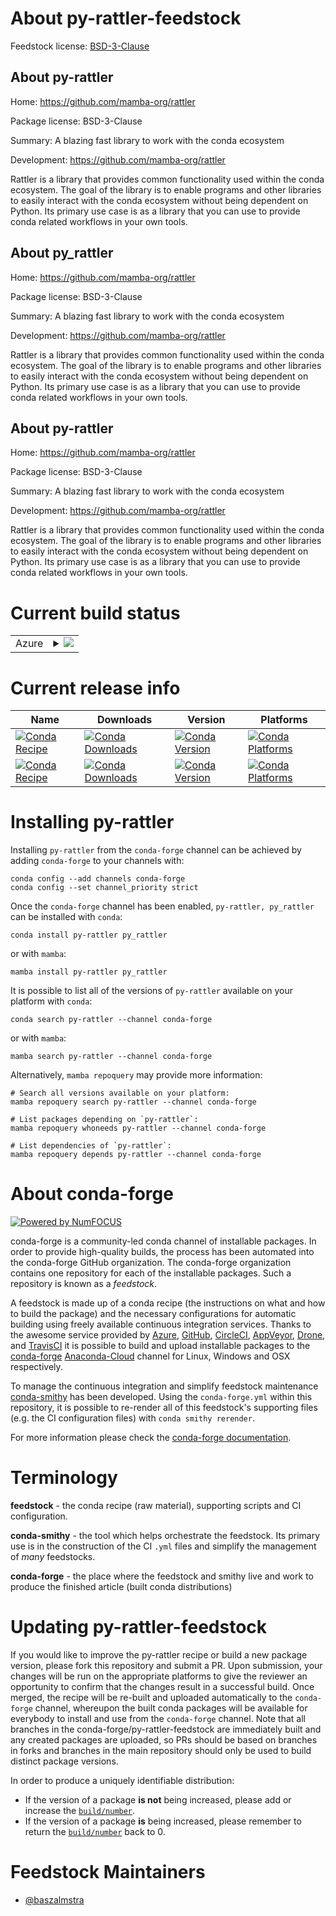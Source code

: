 About py-rattler-feedstock
==========================

Feedstock license: [BSD-3-Clause](https://github.com/conda-forge/py-rattler-feedstock/blob/main/LICENSE.txt)


About py-rattler
----------------

Home: https://github.com/mamba-org/rattler

Package license: BSD-3-Clause

Summary: A blazing fast library to work with the conda ecosystem

Development: https://github.com/mamba-org/rattler

Rattler is a library that provides common functionality used within the conda 
ecosystem. The goal of the library is to enable programs and other libraries to 
easily interact with the conda ecosystem without being dependent on Python. Its 
primary use case is as a library that you can use to provide conda related 
workflows in your own tools.


About py_rattler
----------------

Home: https://github.com/mamba-org/rattler

Package license: BSD-3-Clause

Summary: A blazing fast library to work with the conda ecosystem

Development: https://github.com/mamba-org/rattler

Rattler is a library that provides common functionality used within the conda
ecosystem. The goal of the library is to enable programs and other libraries to
easily interact with the conda ecosystem without being dependent on Python. Its
primary use case is as a library that you can use to provide conda related
workflows in your own tools.


About py-rattler
----------------

Home: https://github.com/mamba-org/rattler

Package license: BSD-3-Clause

Summary: A blazing fast library to work with the conda ecosystem

Development: https://github.com/mamba-org/rattler

Rattler is a library that provides common functionality used within the conda
ecosystem. The goal of the library is to enable programs and other libraries to
easily interact with the conda ecosystem without being dependent on Python. Its
primary use case is as a library that you can use to provide conda related
workflows in your own tools.


Current build status
====================


<table>
    
  <tr>
    <td>Azure</td>
    <td>
      <details>
        <summary>
          <a href="https://dev.azure.com/conda-forge/feedstock-builds/_build/latest?definitionId=20474&branchName=main">
            <img src="https://dev.azure.com/conda-forge/feedstock-builds/_apis/build/status/py-rattler-feedstock?branchName=main">
          </a>
        </summary>
        <table>
          <thead><tr><th>Variant</th><th>Status</th></tr></thead>
          <tbody><tr>
              <td>linux_64_python3.10.____cpython</td>
              <td>
                <a href="https://dev.azure.com/conda-forge/feedstock-builds/_build/latest?definitionId=20474&branchName=main">
                  <img src="https://dev.azure.com/conda-forge/feedstock-builds/_apis/build/status/py-rattler-feedstock?branchName=main&jobName=linux&configuration=linux%20linux_64_python3.10.____cpython" alt="variant">
                </a>
              </td>
            </tr><tr>
              <td>linux_64_python3.11.____cpython</td>
              <td>
                <a href="https://dev.azure.com/conda-forge/feedstock-builds/_build/latest?definitionId=20474&branchName=main">
                  <img src="https://dev.azure.com/conda-forge/feedstock-builds/_apis/build/status/py-rattler-feedstock?branchName=main&jobName=linux&configuration=linux%20linux_64_python3.11.____cpython" alt="variant">
                </a>
              </td>
            </tr><tr>
              <td>linux_64_python3.8.____cpython</td>
              <td>
                <a href="https://dev.azure.com/conda-forge/feedstock-builds/_build/latest?definitionId=20474&branchName=main">
                  <img src="https://dev.azure.com/conda-forge/feedstock-builds/_apis/build/status/py-rattler-feedstock?branchName=main&jobName=linux&configuration=linux%20linux_64_python3.8.____cpython" alt="variant">
                </a>
              </td>
            </tr><tr>
              <td>linux_64_python3.9.____cpython</td>
              <td>
                <a href="https://dev.azure.com/conda-forge/feedstock-builds/_build/latest?definitionId=20474&branchName=main">
                  <img src="https://dev.azure.com/conda-forge/feedstock-builds/_apis/build/status/py-rattler-feedstock?branchName=main&jobName=linux&configuration=linux%20linux_64_python3.9.____cpython" alt="variant">
                </a>
              </td>
            </tr><tr>
              <td>osx_64_python3.10.____cpython</td>
              <td>
                <a href="https://dev.azure.com/conda-forge/feedstock-builds/_build/latest?definitionId=20474&branchName=main">
                  <img src="https://dev.azure.com/conda-forge/feedstock-builds/_apis/build/status/py-rattler-feedstock?branchName=main&jobName=osx&configuration=osx%20osx_64_python3.10.____cpython" alt="variant">
                </a>
              </td>
            </tr><tr>
              <td>osx_64_python3.11.____cpython</td>
              <td>
                <a href="https://dev.azure.com/conda-forge/feedstock-builds/_build/latest?definitionId=20474&branchName=main">
                  <img src="https://dev.azure.com/conda-forge/feedstock-builds/_apis/build/status/py-rattler-feedstock?branchName=main&jobName=osx&configuration=osx%20osx_64_python3.11.____cpython" alt="variant">
                </a>
              </td>
            </tr><tr>
              <td>osx_64_python3.8.____cpython</td>
              <td>
                <a href="https://dev.azure.com/conda-forge/feedstock-builds/_build/latest?definitionId=20474&branchName=main">
                  <img src="https://dev.azure.com/conda-forge/feedstock-builds/_apis/build/status/py-rattler-feedstock?branchName=main&jobName=osx&configuration=osx%20osx_64_python3.8.____cpython" alt="variant">
                </a>
              </td>
            </tr><tr>
              <td>osx_64_python3.9.____cpython</td>
              <td>
                <a href="https://dev.azure.com/conda-forge/feedstock-builds/_build/latest?definitionId=20474&branchName=main">
                  <img src="https://dev.azure.com/conda-forge/feedstock-builds/_apis/build/status/py-rattler-feedstock?branchName=main&jobName=osx&configuration=osx%20osx_64_python3.9.____cpython" alt="variant">
                </a>
              </td>
            </tr><tr>
              <td>win_64_python3.10.____cpython</td>
              <td>
                <a href="https://dev.azure.com/conda-forge/feedstock-builds/_build/latest?definitionId=20474&branchName=main">
                  <img src="https://dev.azure.com/conda-forge/feedstock-builds/_apis/build/status/py-rattler-feedstock?branchName=main&jobName=win&configuration=win%20win_64_python3.10.____cpython" alt="variant">
                </a>
              </td>
            </tr><tr>
              <td>win_64_python3.11.____cpython</td>
              <td>
                <a href="https://dev.azure.com/conda-forge/feedstock-builds/_build/latest?definitionId=20474&branchName=main">
                  <img src="https://dev.azure.com/conda-forge/feedstock-builds/_apis/build/status/py-rattler-feedstock?branchName=main&jobName=win&configuration=win%20win_64_python3.11.____cpython" alt="variant">
                </a>
              </td>
            </tr><tr>
              <td>win_64_python3.8.____cpython</td>
              <td>
                <a href="https://dev.azure.com/conda-forge/feedstock-builds/_build/latest?definitionId=20474&branchName=main">
                  <img src="https://dev.azure.com/conda-forge/feedstock-builds/_apis/build/status/py-rattler-feedstock?branchName=main&jobName=win&configuration=win%20win_64_python3.8.____cpython" alt="variant">
                </a>
              </td>
            </tr><tr>
              <td>win_64_python3.9.____cpython</td>
              <td>
                <a href="https://dev.azure.com/conda-forge/feedstock-builds/_build/latest?definitionId=20474&branchName=main">
                  <img src="https://dev.azure.com/conda-forge/feedstock-builds/_apis/build/status/py-rattler-feedstock?branchName=main&jobName=win&configuration=win%20win_64_python3.9.____cpython" alt="variant">
                </a>
              </td>
            </tr>
          </tbody>
        </table>
      </details>
    </td>
  </tr>
</table>

Current release info
====================

| Name | Downloads | Version | Platforms |
| --- | --- | --- | --- |
| [![Conda Recipe](https://img.shields.io/badge/recipe-py--rattler-green.svg)](https://anaconda.org/conda-forge/py-rattler) | [![Conda Downloads](https://img.shields.io/conda/dn/conda-forge/py-rattler.svg)](https://anaconda.org/conda-forge/py-rattler) | [![Conda Version](https://img.shields.io/conda/vn/conda-forge/py-rattler.svg)](https://anaconda.org/conda-forge/py-rattler) | [![Conda Platforms](https://img.shields.io/conda/pn/conda-forge/py-rattler.svg)](https://anaconda.org/conda-forge/py-rattler) |
| [![Conda Recipe](https://img.shields.io/badge/recipe-py_rattler-green.svg)](https://anaconda.org/conda-forge/py_rattler) | [![Conda Downloads](https://img.shields.io/conda/dn/conda-forge/py_rattler.svg)](https://anaconda.org/conda-forge/py_rattler) | [![Conda Version](https://img.shields.io/conda/vn/conda-forge/py_rattler.svg)](https://anaconda.org/conda-forge/py_rattler) | [![Conda Platforms](https://img.shields.io/conda/pn/conda-forge/py_rattler.svg)](https://anaconda.org/conda-forge/py_rattler) |

Installing py-rattler
=====================

Installing `py-rattler` from the `conda-forge` channel can be achieved by adding `conda-forge` to your channels with:

```
conda config --add channels conda-forge
conda config --set channel_priority strict
```

Once the `conda-forge` channel has been enabled, `py-rattler, py_rattler` can be installed with `conda`:

```
conda install py-rattler py_rattler
```

or with `mamba`:

```
mamba install py-rattler py_rattler
```

It is possible to list all of the versions of `py-rattler` available on your platform with `conda`:

```
conda search py-rattler --channel conda-forge
```

or with `mamba`:

```
mamba search py-rattler --channel conda-forge
```

Alternatively, `mamba repoquery` may provide more information:

```
# Search all versions available on your platform:
mamba repoquery search py-rattler --channel conda-forge

# List packages depending on `py-rattler`:
mamba repoquery whoneeds py-rattler --channel conda-forge

# List dependencies of `py-rattler`:
mamba repoquery depends py-rattler --channel conda-forge
```


About conda-forge
=================

[![Powered by
NumFOCUS](https://img.shields.io/badge/powered%20by-NumFOCUS-orange.svg?style=flat&colorA=E1523D&colorB=007D8A)](https://numfocus.org)

conda-forge is a community-led conda channel of installable packages.
In order to provide high-quality builds, the process has been automated into the
conda-forge GitHub organization. The conda-forge organization contains one repository
for each of the installable packages. Such a repository is known as a *feedstock*.

A feedstock is made up of a conda recipe (the instructions on what and how to build
the package) and the necessary configurations for automatic building using freely
available continuous integration services. Thanks to the awesome service provided by
[Azure](https://azure.microsoft.com/en-us/services/devops/), [GitHub](https://github.com/),
[CircleCI](https://circleci.com/), [AppVeyor](https://www.appveyor.com/),
[Drone](https://cloud.drone.io/welcome), and [TravisCI](https://travis-ci.com/)
it is possible to build and upload installable packages to the
[conda-forge](https://anaconda.org/conda-forge) [Anaconda-Cloud](https://anaconda.org/)
channel for Linux, Windows and OSX respectively.

To manage the continuous integration and simplify feedstock maintenance
[conda-smithy](https://github.com/conda-forge/conda-smithy) has been developed.
Using the ``conda-forge.yml`` within this repository, it is possible to re-render all of
this feedstock's supporting files (e.g. the CI configuration files) with ``conda smithy rerender``.

For more information please check the [conda-forge documentation](https://conda-forge.org/docs/).

Terminology
===========

**feedstock** - the conda recipe (raw material), supporting scripts and CI configuration.

**conda-smithy** - the tool which helps orchestrate the feedstock.
                   Its primary use is in the construction of the CI ``.yml`` files
                   and simplify the management of *many* feedstocks.

**conda-forge** - the place where the feedstock and smithy live and work to
                  produce the finished article (built conda distributions)


Updating py-rattler-feedstock
=============================

If you would like to improve the py-rattler recipe or build a new
package version, please fork this repository and submit a PR. Upon submission,
your changes will be run on the appropriate platforms to give the reviewer an
opportunity to confirm that the changes result in a successful build. Once
merged, the recipe will be re-built and uploaded automatically to the
`conda-forge` channel, whereupon the built conda packages will be available for
everybody to install and use from the `conda-forge` channel.
Note that all branches in the conda-forge/py-rattler-feedstock are
immediately built and any created packages are uploaded, so PRs should be based
on branches in forks and branches in the main repository should only be used to
build distinct package versions.

In order to produce a uniquely identifiable distribution:
 * If the version of a package **is not** being increased, please add or increase
   the [``build/number``](https://docs.conda.io/projects/conda-build/en/latest/resources/define-metadata.html#build-number-and-string).
 * If the version of a package **is** being increased, please remember to return
   the [``build/number``](https://docs.conda.io/projects/conda-build/en/latest/resources/define-metadata.html#build-number-and-string)
   back to 0.

Feedstock Maintainers
=====================

* [@baszalmstra](https://github.com/baszalmstra/)

